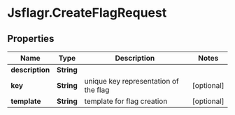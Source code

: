 # Jsflagr.CreateFlagRequest

## Properties
Name | Type | Description | Notes
------------ | ------------- | ------------- | -------------
**description** | **String** |  | 
**key** | **String** | unique key representation of the flag | [optional] 
**template** | **String** | template for flag creation | [optional] 


